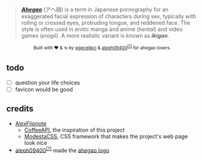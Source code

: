 > [**_Ahegao_**](https://ahegao.egecelikci.com) (アヘ顔) is a term in Japanese pornography for an exaggerated facial expression of characters during sex, typically with rolling or crossed eyes, protruding tongue, and reddened face. The style is often used in erotic manga and anime (_hentai_) and video games (_erogē_). A more realistic variant is known as **_ikigao_**.

<div align="center"><sub>Built with ❤︎ & ☕ by <a href="https://github.com/egecelikci">egecelikci</a> & <a href="https://github.com/aleph09400">aleph09400</a><sup><a href="https://egecelikci.github.io/redirect/from_github_id.html#36800357">[?]</a></sup> for ahegao lovers.</sub></div>

## todo
- [ ] question your life choices
- [ ] favicon would be good

## credits
* [AlexFlipnote](https://github.com/AlexFlipnote)
  * [CoffeeAPI](https://github.com/AlexFlipnote/CoffeeAPI), the inspiration of this project
  * [ModestaCSS](https://github.com/AlexFlipnote/ModestaCSS), CSS framework that makes the project's web page look nice
* [aleph09400](https://github.com/aleph09400)<sup>[[?]](https://egecelikci.github.io/redirect/from_github_id.html#36800357)</sup> made the [ahegao logo](ahegao.png)
